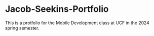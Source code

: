 # Jacob-Seekins-Portfolio
This is a protfolio for the Mobile Development class at UCF in the 2024 spring semester.
